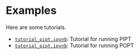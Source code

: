 # Examples

Here are some tutorials.

- [`tutorial_pipt.ipynb`](pipt/tutorial_pipt): Tutorial for running PIPT
- [`tutorial_pipt.ipynb`](popt/tutorial_popt): Tutorial for running POPT
